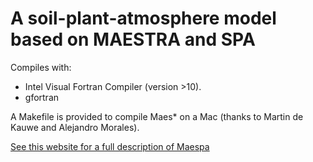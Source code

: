 A soil-plant-atmosphere model based on MAESTRA and SPA
===================================================
  
Compiles with:
* Intel Visual Fortran Compiler (version >10). 
* gfortran

A Makefile is provided to compile Maes* on a Mac (thanks to Martin de Kauwe and Alejandro Morales).

[See this website for a full description of Maespa](http://maespa.github.io)